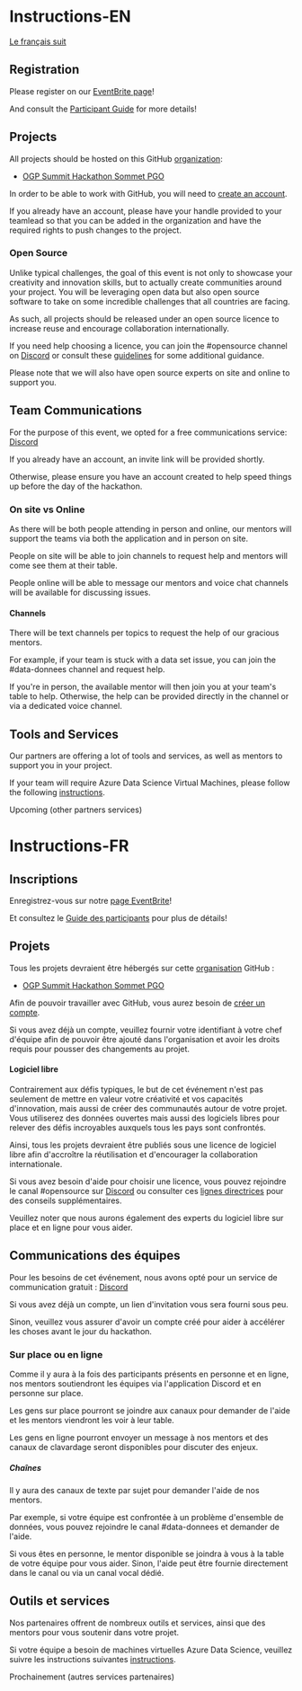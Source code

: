 # Instructions-EN

[Le français suit](#instructions-fr)

## Registration

Please register on our [EventBrite page](https://www.eventbrite.ca/e/hackathon-ogp-global-summit-2019-sommet-mondial-du-pgo-2019-tickets-61159685265)!

And consult the [Participant Guide](./ParticipantsGuideParticipants.md) for more details!

## Projects

All projects should be hosted on this GitHub [organization](https://help.github.com/en/articles/about-organizations):

* [OGP Summit Hackathon Sommet PGO](https://github.com/ogp-summit-hackathon-sommet-pgo)

In order to be able to work with GitHub, you will need to [create an account](https://github.com/join).

If you already have an account, please have your handle provided to your teamlead so that you can be added in the organization and have the required rights to push changes to the project.

### Open Source

Unlike typical challenges, the goal of this event is not only to showcase your creativity and innovation skills, but to actually create communities around your project. You will be leveraging open data but also open source software to take on some incredible challenges that all countries are facing.

As such, all projects should be released under an open source licence to increase reuse and encourage collaboration internationally.

If you need help choosing a licence, you can join the #opensource channel on [Discord](#team-communications) or consult these [guidelines](https://github.com/canada-ca/open-source-logiciel-libre/blob/master/en/guides/publishing-open-source-code.md#select-open-source-software-licence) for some additional guidance.

Please note that we will also have open source experts on site and online to support you.

## Team Communications

For the purpose of this event, we opted for a free communications service: [Discord](https://discordapp.com/)

If you already have an account, an invite link will be provided shortly.

Otherwise, please ensure you have an account created to help speed things up before the day of the hackathon.

### On site vs Online

As there will be both people attending in person and online, our mentors will support the teams via both the application and in person on site.

People on site will be able to join channels to request help and mentors will come see them at their table.

People online will be able to message our mentors and voice chat channels will be available for discussing issues.

#### Channels

There will be text channels per topics to request the help of our gracious mentors.

For example, if your team is stuck with a data set issue, you can join the #data-donnees channel and request help.

If you're in person, the available mentor will then join you at your team's table to help. Otherwise, the help can be provided directly in the channel or via a dedicated voice channel. 

## Tools and Services

Our partners are offering a lot of tools and services, as well as mentors to support you in your project.

If your team will require Azure Data Science Virtual Machines, please follow the following [instructions](./AzureSubscriptionSetup.md). 

Upcoming (other partners services)

# Instructions-FR

## Inscriptions

Enregistrez-vous sur notre [page EventBrite](https://www.eventbrite.ca/e/hackathon-ogp-global-summit-2019-sommet-mondial-du-pgo-2019-tickets-61159685265)!

Et consultez le [Guide des participants](./ParticipantsGuideParticipants.md#guide-des-participants) pour plus de détails!

## Projets

Tous les projets devraient être hébergés sur cette [organisation](https://help.github.com/en/articles/about-organizations) GitHub :

* [OGP Summit Hackathon Sommet PGO](https://github.com/ogp-summit-hackathon-sommet-pgo)

Afin de pouvoir travailler avec GitHub, vous aurez besoin de [créer un compte](https://github.com/join).

Si vous avez déjà un compte, veuillez fournir votre identifiant à votre chef d'équipe afin de pouvoir être ajouté dans l'organisation et avoir les droits requis pour pousser des changements au projet.

#### Logiciel libre

Contrairement aux défis typiques, le but de cet événement n'est pas seulement de mettre en valeur votre créativité et vos capacités d'innovation, mais aussi de créer des communautés autour de votre projet. Vous utiliserez des données ouvertes mais aussi des logiciels libres pour relever des défis incroyables auxquels tous les pays sont confrontés.

Ainsi, tous les projets devraient être publiés sous une licence de logiciel libre afin d'accroître la réutilisation et d'encourager la collaboration internationale.

Si vous avez besoin d'aide pour choisir une licence, vous pouvez rejoindre le canal #opensource sur [Discord](#team-communications) ou consulter ces [lignes directrices](https://github.com/canada-ca/open-source-logiciel-libre/blob/master/en/guides/publishing-open-source-code.md#select-open-source-software-licence) pour des conseils supplémentaires.

Veuillez noter que nous aurons également des experts du logiciel libre sur place et en ligne pour vous aider.

## Communications des équipes

Pour les besoins de cet événement, nous avons opté pour un service de communication gratuit : [Discord](https://discordapp.com/)

Si vous avez déjà un compte, un lien d'invitation vous sera fourni sous peu.

Sinon, veuillez vous assurer d'avoir un compte créé pour aider à accélérer les choses avant le jour du hackathon.

### Sur place ou en ligne

Comme il y aura à la fois des participants présents en personne et en ligne, nos mentors soutiendront les équipes via l'application Discord et en personne sur place.

Les gens sur place pourront se joindre aux canaux pour demander de l'aide et les mentors viendront les voir à leur table.

Les gens en ligne pourront envoyer un message à nos mentors et des canaux de clavardage seront disponibles pour discuter des enjeux.

##### Chaînes

Il y aura des canaux de texte par sujet pour demander l'aide de nos mentors.

Par exemple, si votre équipe est confrontée à un problème d'ensemble de données, vous pouvez rejoindre le canal #data-donnees et demander de l'aide.

Si vous êtes en personne, le mentor disponible se joindra à vous à la table de votre équipe pour vous aider. Sinon, l'aide peut être fournie directement dans le canal ou via un canal vocal dédié. 

## Outils et services

Nos partenaires offrent de nombreux outils et services, ainsi que des mentors pour vous soutenir dans votre projet.

Si votre équipe a besoin de machines virtuelles Azure Data Science, veuillez suivre les instructions suivantes [instructions](./AzureSubscriptionSetup.md).

Prochainement (autres services partenaires)